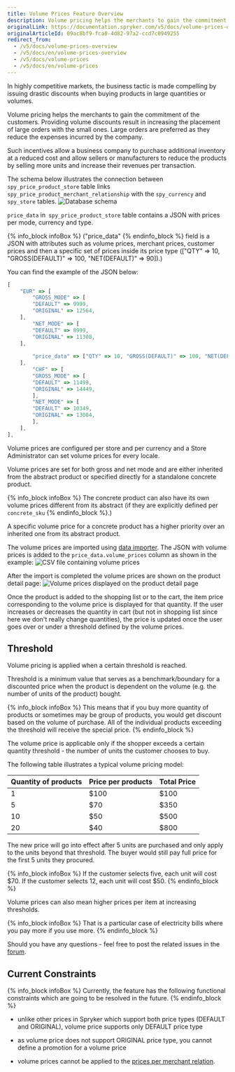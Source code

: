 ```yaml
---
title: Volume Prices Feature Overview
description: Volume pricing helps the merchants to gain the commitment of the customers. Providing volume discounts results in increasing the placement of large orders.
originalLink: https://documentation.spryker.com/v5/docs/volume-prices-overview
originalArticleId: 09ac8bf9-fca0-4d82-97a2-ccd7c0949255
redirect_from:
  - /v5/docs/volume-prices-overview
  - /v5/docs/en/volume-prices-overview
  - /v5/docs/volume-prices
  - /v5/docs/en/volume-prices
---
```


In highly competitive markets, the business tactic is made compelling by issuing drastic discounts when buying products in large quantities or volumes.

Volume pricing helps the merchants to gain the commitment of the customers. Providing volume discounts result in increasing the placement of large orders with the small ones. Large orders are preferred as they reduce the expenses incurred by the company.

Such incentives allow a business company to purchase additional inventory at a reduced cost and allow sellers or manufacturers to reduce the products by selling more units and increase their revenues per transaction.

The schema below illustrates the connection between `spy_price_product_store` table links `spy_price_product_merchant_relationship` with the `spy_currency` and `spy_store` tables.
![Database schema](https://spryker.s3.eu-central-1.amazonaws.com/docs/Features/Price/Volume+Prices/Volume+Prices+Feature+Overview/volume-prices-dbschema.png) 

`price_data` in` spy_price_product_store` table contains a JSON with prices per mode, currency and type.

{% info_block infoBox %}
("price_data"
{% endinfo_block %} field is a JSON with attributes such as volume prices, merchant prices, customer prices and then a specific set of prices inside its price type (["QTY" => 10, "GROSS(DEFAULT)" => 100, "NET(DEFAULT)" => 90]).)


You can find the example of the JSON below:

```js
[
	"EUR" => [
		"GROSS_MODE" => [
		"DEFAULT" => 9999,
		"ORIGINAL" => 12564,
	],
		"NET_MODE" => [
		"DEFAULT" => 8999,
		"ORIGINAL" => 11308,
	],
 
		"price_data" => ["QTY" => 10, "GROSS(DEFAULT)" => 100, "NET(DEFAULT)" => 90], ["QTY" => 20, "GROSS(DEFAULT)" => 90, "NET(DEFAULT)" => 80]
	],
		"CHF" => [
		"GROSS_MODE" => [
		"DEFAULT" => 11499,
		"ORIGINAL" => 14449,
		],
		"NET_MODE" => [
		"DEFAULT" => 10349,
		"ORIGINAL" => 13004,
		],
	],
],
```

Volume prices are configured per store and per currency and a Store Administrator can set volume prices for every locale.

Volume prices are set for both gross and net mode and are either inherited from the abstract product or specified directly for a standalone concrete product.

{% info_block infoBox %}
The concrete product can also have its own volume prices different from its abstract (if they are explicitly defined per `concrete_sku`
{% endinfo_block %}.)

A specific volume price for a concrete product has a higher priority over an inherited one from its abstract product.

The volume prices are imported using [data importer](https://github.com/spryker/spryker/blob/master/Bundles/PriceProductDataImport/data/import/product_price.csv). The JSON with volume prices is added to the `price_data.volume_prices` column as shown in the example:
![CSV file containing volume prices](https://spryker.s3.eu-central-1.amazonaws.com/docs/Features/Price/Volume+Prices/Volume+Prices+Feature+Overview/volume-prices-csv.png) 

After the import is completed the volume prices are shown on the product detail page:
![Volume prices displayed on the product detail page](https://spryker.s3.eu-central-1.amazonaws.com/docs/Features/Price/Volume+Prices/Volume+Prices+Feature+Overview/volume-prices-pdp.png) 

Once the product is added to the shopping list or to the cart, the item price corresponding to the volume price is displayed for that quantity. If the user increases or decreases the quantity in cart (but not in shopping list since here we don't really change quantities), the price is updated once the user goes over or under a threshold defined by the volume prices.

## Threshold
Volume pricing is applied when a certain threshold is reached.

Threshold is a minimum value that serves as a benchmark/boundary for a discounted price when the product is dependent on the volume (e.g. the number of units of the product) bought.

{% info_block infoBox %}
This means that if you buy more quantity of products or sometimes may be group of products, you would get discount based on the volume of purchase. All of the individual products exceeding the threshold will receive the special price.
{% endinfo_block %}

The volume price is applicable only if the shopper exceeds a certain quantity threshold - the number of units the customer chooses to buy.

The following table illustrates a typical volume pricing model:

| Quantity of products | Price per products | Total Price |
| --- | --- | --- |
| 1 | $100 | $100 |
| 5 | $70 | $350 |
| 10 | $50 | $500 |
| 20 | $40 | $800 |

The new price will go into effect after 5 units are purchased and only apply to the units beyond that threshold. The buyer would still pay full price for the first 5 units they procured.

{% info_block infoBox %}
If the customer selects five, each unit will cost $70. If the customer selects 12, each unit will cost $50.
{% endinfo_block %}

Volume prices can also mean higher prices per item at increasing thresholds.

{% info_block infoBox %}
That is a particular case of electricity bills where you pay more if you use more.
{% endinfo_block %}

Should you have any questions - feel free to post the related issues in the [forum](https://discuss.spryker.com/c/integration-issues).

##  Current Constraints

{% info_block infoBox %}
Currently, the feature has the following functional constraints which are going to be resolved in the future.
{% endinfo_block %}

* unlike other prices in Spryker which support both price types (DEFAULT and ORIGINAL), volume price supports only DEFAULT price type

* as volume price does not support ORIGINAL price type, you cannot define a promotion for a volume price

* volume prices cannot be applied to the [prices per merchant relation](/docs/scos/user/features/{{page.version}}/price/prices-per-merchant-relation/prices-per-merchant-relation-customer-specific-prices.html).

<!-- Last review date: Aug 5, 2019*  by Ahmed Sabaa, Anastasija Datsun -->
